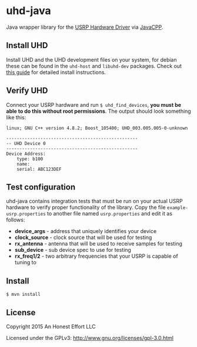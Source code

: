 # uhd-java

Java wrapper library for the [USRP Hardware Driver](http://code.ettus.com/redmine/ettus/projects/uhd/wiki)
via [JavaCPP](https://github.com/bytedeco/javacpp).

## Install UHD
Install UHD and the UHD development files on your system, for debian
these can be found in the `uhd-host` and `libuhd-dev` packages. Check
out [this guide](http://code.ettus.com/redmine/ettus/projects/uhd/wiki#Installation-Instructions)
for detailed install instructions.

## Verify UHD
Connect your USRP hardware and run `$ uhd_find_devices`, **you must
be able to do this without root permissions**. The output should look
something like this:

```
linux; GNU C++ version 4.8.2; Boost_105400; UHD_003.005.005-0-unknown

--------------------------------------------------
-- UHD Device 0
--------------------------------------------------
Device Address:
    type: b100
    name:
    serial: ABC123DEF
```

## Test configuration
uhd-java contains integration tests that must be run on your actual
USRP hardware to verify proper functionality of the library. Copy the
file `example-usrp.properties` to another file named `usrp.properties`
and edit it as follows:

* **device_args** - address that uniquely identifies your device
* **clock_source** - clock source that will be used for testing
* **rx_antenna** - antenna that will be used to receive samples for testing
* **sub_device** - sub device spec to use for testing
* **rx_freq1/2** - two arbitrary frequencies that your USRP is capable of tuning to

## Install
```
$ mvn install
```

## License

Copyright 2015 An Honest Effort LLC

Licensed under the GPLv3: http://www.gnu.org/licenses/gpl-3.0.html
